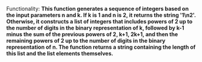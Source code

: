 Functionality: **This function generates a sequence of integers based on the input parameters n and k. If k is 1 and n is 2, it returns the string '1\n2'. Otherwise, it constructs a list of integers that includes powers of 2 up to the number of digits in the binary representation of k, followed by k-1 minus the sum of the previous powers of 2, k+1, 2k+1, and then the remaining powers of 2 up to the number of digits in the binary representation of n. The function returns a string containing the length of this list and the list elements themselves.**